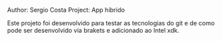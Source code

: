 Author: Sergio Costa
Project: App hibrido

Este projeto foi desenvolvido para testar as tecnologias do git e de como pode ser desenvolvido via brakets e adicionado ao Intel xdk.